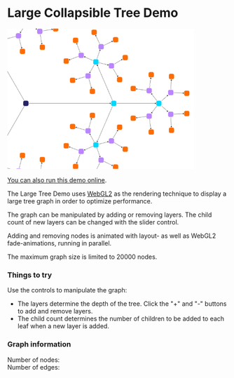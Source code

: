 # Large Collapsible Tree Demo

<img src="../../resources/image/large-tree.png" alt="demo-thumbnail" height="320"/>

[You can also run this demo online](https://live.yworks.com/demos/complete/large-tree/index.html).

The Large Tree Demo uses [WebGL2](https://docs.yworks.com/yfileshtml/#/dguide/webgl2) as the rendering technique to display a large tree graph in order to optimize performance.

The graph can be manipulated by adding or removing layers. The child count of new layers can be changed with the slider control.

Adding and removing nodes is animated with layout- as well as WebGL2 fade-animations, running in parallel.

The maximum graph size is limited to 20000 nodes.

### Things to try

Use the controls to manipulate the graph:

- The layers determine the depth of the tree. Click the "+" and "-" buttons to add and remove layers.
- The child count determines the number of children to be added to each leaf when a new layer is added.

### Graph information

Number of nodes:  
Number of edges:
